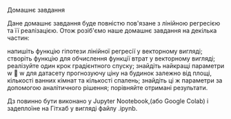 Домашнє завдання



Дане домашнє завдання буде повністю пов'язане з лінійною регресією та її реалізацією. Отож розіб'ємо наше домашнє завдання на декілька частин:



напишіть функцію гіпотези лінійної регресії у векторному вигляді;
створіть функцію для обчислення функції втрат у векторному вигляді;
реалізуйте один крок градієнтного спуску;
знайдіть найкращі параметри 
w
⃗
w
  для датасету прогнозуючу ціну на будинок залежно від площі, кількості ванних кімнат та кількості спалень;
знайдіть ці ж параметри за допомогою аналітичного рішення;
порівняйте отримані результати.


Дз повинно бути виконано у Jupyter Nootebook,(або Google Colab) і задеплоїне на Гітхаб у вигляді файлу .ipynb.